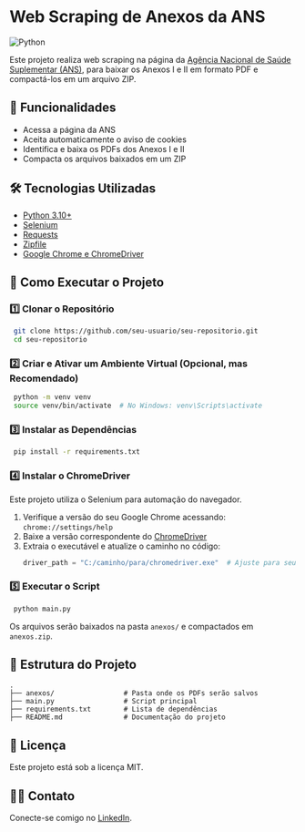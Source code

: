 # Web Scraping de Anexos da ANS

![Python](https://img.shields.io/badge/Python-3.10%2B-blue)

Este projeto realiza web scraping na página da [Agência Nacional de Saúde Suplementar (ANS)](https://www.gov.br/ans/pt-br/acesso-a-informacao/participacao-da-sociedade/atualizacao-do-rol-de-procedimentos), para baixar os Anexos I e II em formato PDF e compactá-los em um arquivo ZIP.

## 📌 Funcionalidades

- Acessa a página da ANS
- Aceita automaticamente o aviso de cookies
- Identifica e baixa os PDFs dos Anexos I e II
- Compacta os arquivos baixados em um ZIP

## 🛠 Tecnologias Utilizadas

- [Python 3.10+](https://www.python.org/)
- [Selenium](https://www.selenium.dev/)
- [Requests](https://docs.python-requests.org/en/latest/)
- [Zipfile](https://docs.python.org/3/library/zipfile.html)
- [Google Chrome e ChromeDriver](https://sites.google.com/chromium.org/driver/)

## 🚀 Como Executar o Projeto

### 1️⃣ Clonar o Repositório
```sh
 git clone https://github.com/seu-usuario/seu-repositorio.git
 cd seu-repositorio
```

### 2️⃣ Criar e Ativar um Ambiente Virtual (Opcional, mas Recomendado)
```sh
 python -m venv venv
 source venv/bin/activate  # No Windows: venv\Scripts\activate
```

### 3️⃣ Instalar as Dependências
```sh
 pip install -r requirements.txt
```

### 4️⃣ Instalar o ChromeDriver
Este projeto utiliza o Selenium para automação do navegador.
1. Verifique a versão do seu Google Chrome acessando: `chrome://settings/help`
2. Baixe a versão correspondente do [ChromeDriver](https://sites.google.com/chromium.org/driver/)
3. Extraia o executável e atualize o caminho no código:
   ```python
   driver_path = "C:/caminho/para/chromedriver.exe"  # Ajuste para seu sistema
   ```

### 5️⃣ Executar o Script
```sh
 python main.py
```

Os arquivos serão baixados na pasta `anexos/` e compactados em `anexos.zip`.

## 📝 Estrutura do Projeto
```
.
├── anexos/                 # Pasta onde os PDFs serão salvos
├── main.py                 # Script principal
├── requirements.txt        # Lista de dependências
├── README.md               # Documentação do projeto
```

## 📄 Licença
Este projeto está sob a licença MIT.

## 👨‍💻 Contato
Conecte-se comigo no [LinkedIn](https://linkedin.com/in/thiagopiassi).

